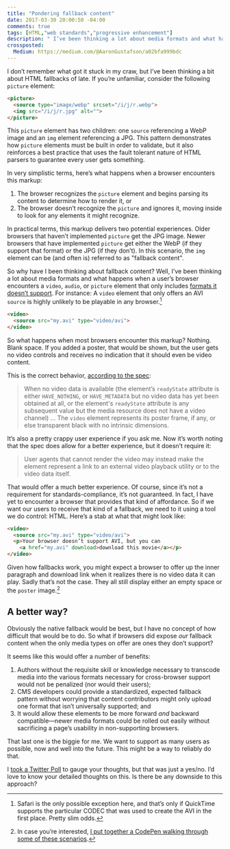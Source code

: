 ```yaml
---
title: "Pondering fallback content"
date: 2017-03-30 20:00:50 -04:00
comments: true
tags: [HTML,"web standards","progressive enhancement"]
description: " I’ve been thinking a lot about media formats and what happens when a user’s browser encounters a `video`, `audio`, or `picture` element that only includes formats it doesn’t support."
crossposted:
  Medium: https://medium.com/@AaronGustafson/a02bfa999bdc
---
```


I don’t remember what got it stuck in my craw, but I’ve been thinking a bit about HTML fallbacks of late. <!-- more -->If you’re unfamiliar, consider the following `picture` element:

```html
<picture>
  <source type="image/webp" srcset="/i/j/r.webp">
  <img src="/i/j/r.jpg" alt="">
</picture>
```

This `picture` element has two children: one `source` referencing a WebP image and an `img` element referencing a JPG. This pattern demonstrates how `picture` elements must be built in order to validate, but it also reinforces a best practice that uses the fault tolerant nature of HTML parsers to guarantee every user gets something.

In very simplistic terms, here’s what happens when a browser encounters this markup:

1. The browser recognizes the `picture` element and begins parsing its content to determine how to render it, or
2. The browser doesn’t recognize the `picture` and ignores it, moving inside to look for any elements it might recognize.

In practical terms, this markup delivers two potential experiences. Older browsers that haven’t implemented `picture` get the JPG image. Newer browsers that have implemented `picture` get either the WebP (if they support that format) or the JPG (if they don’t). In this scenario, the `img` element can  be (and often is) referred to as "fallback content".

So why have I been thinking about fallback content? Well, I’ve been thinking a lot about media formats and what happens when a user’s browser encounters a `video`, `audio`, or `picture` element that only includes [formats it doesn’t support](https://developer.mozilla.org/docs/Web/HTML/Supported_media_formats). For instance: A `video` element that only offers an AVI `source` is highly unlikely to be playable in any browser.[^1]

[^1]: Safari is the only possible exception here, and that’s only if QuickTime supports the particular CODEC that was used to create the AVI in the first place. Pretty slim odds.

```html
<video>
  <source src="my.avi" type="video/avi">
</video>
```

So what happens when most browsers encounter this markup? Nothing. Blank space. If you added a poster, that would be shown, but the user gets no video controls and receives no indication that it should even be video content.

This is the correct behavior, [according to the spec](https://html.spec.whatwg.org/#the-video-element):

> When no video data is available (the element’s `readyState` attribute is either `HAVE_NOTHING`, or `HAVE_METADATA` but no video data has yet been obtained at all, or the element's `readyState` attribute is any subsequent value but the media resource does not have a video channel) … The `video` element represents its poster frame, if any, or else transparent black with no intrinsic dimensions.

It’s also a pretty crappy user experience if you ask me. Now it’s worth noting that the spec does allow for a better experience, but it doesn’t require it:

> User agents that cannot render the video may instead make the element represent a link to an external video playback utility or to the video data itself.

That would offer a much better experience. Of course, since it’s not a requirement for standards-compliance, it’s not guaranteed. In fact, I have yet to encounter a browser that provides that kind of affordance. So if we want our users to receive that kind of a fallback, we need to it using a tool we do control: HTML. Here’s a stab at what that might look like:

```html
<video>
  <source src="my.avi" type="video/avi">
  <p>Your browser doesn’t support AVI, but you can 
    <a href="my.avi" download>download this movie</a></p>
</video>
```

Given how fallbacks work, you might expect a browser to offer up the inner paragraph and download link when it realizes there is no video data it can play. Sadly that’s not the case. They all still display either an empty space or the `poster` image.[^2]

## A better way?

Obviously the native fallback would be best, but I have no concept of how difficult that would be to do. So what if browsers did expose *our* fallback content when the only media types on offer are ones they don’t support?

It seems like this would offer a number of benefits:

1. Authors without the requisite skill or knowledge necessary to transcode media into the various formats necessary for cross-browser support would not be penalized (nor would their users);
2. CMS developers could provide a standardized, expected fallback pattern without worrying that content contributors might only upload one format that isn’t universally supported; and
3. It would allow these elements to be more forward *and* backward compatible—newer media formats could be rolled out easily without sacrificing a page’s usability in non-supporting browsers.

That last one is the biggie for me. We want to support as many users as possible, now and well into the future. This might be a  way to reliably do that.

I [took a Twitter Poll](https://twitter.com/aarongustafson/status/847475329065041921) to gauge your thoughts, but that was just a yes/no. I’d love to know your detailed thoughts on this. Is there be any downside to this approach?

[^2]: In case you’re interested, [I put together a CodePen walking through some of these scenarios](http://codepen.io/aarongustafson/pen/BWVbLG).